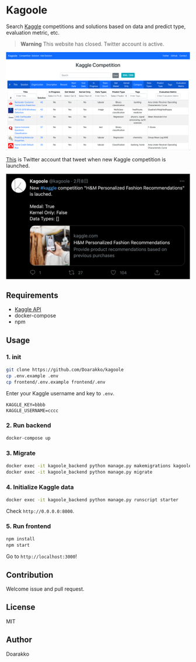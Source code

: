 # Kagoole

Search [Kaggle](https://www.kaggle.com) competitions and solutions based on data and predict type, evaluation metric, etc.

> **Warning**
> This website has closed. Twitter account is active.

![sample](./sample.png)

[This](https://twitter.com/kagoole) is Twitter account that tweet when new Kaggle competition is launched.

![tweet example](./tweet-example.png)

## Requirements

- [Kaggle API](https://github.com/Kaggle/kaggle-api)
- docker-compose
- npm

## Usage

### 1. init

```sh
git clone https://github.com/Doarakko/kagoole
cp .env.example .env
cp frontend/.env.example frontend/.env
```

Enter your Kaggle username and key to `.env`.

```env
KAGGLE_KEY=bbbb
KAGGLE_USERNAME=cccc
```

### 2. Run backend

```sh
docker-compose up
```

### 3. Migrate

```sh
docker exec -it kagoole_backend python manage.py makemigrations kagoole
docker exec -it kagoole_backend python manage.py migrate
```

### 4. Initialize Kaggle data

```sh
docker exec -it kagoole_backend python manage.py runscript starter
```

Check `http://0.0.0.0:8000`.

### 5. Run frontend

```sh
npm install
npm start
```

Go to `http://localhost:3000`!

## Contribution

Welcome issue and pull request.

## License

MIT

## Author

Doarakko
